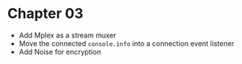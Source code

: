 # Chapter 03

- Add Mplex as a stream muxer
- Move the connected `console.info` into a connection event listener
- Add Noise for encryption
